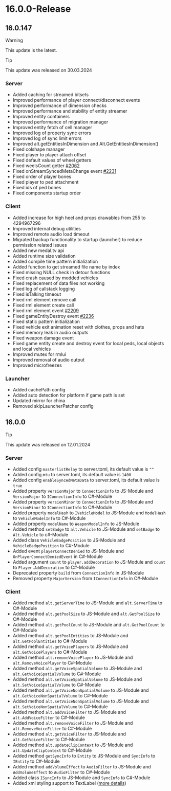# 16.0.0-Release

## 16.0.147
> [!WARNING]
> This update is the latest.

> [!TIP]
> This update was released on 30.03.2024

### Server
- Added caching for streamed bitsets
- Improved performance of player connect/disconnect events
- Improved performance of dimension checks
- Improved performance and stability of entity streamer
- Improved entity containers
- Improved performance of migration manager
- Improved entity fetch of cell manager
- Improved log of property sync errors
- Improved log of sync limit errors
- Improved alt.getEntitiesInDimension and Alt.GetEntitiesInDimension()
- Fixed colshape manager
- Fixed player to player attach offset
- Fixed default values of wheel getters
- Fixed weelsCount getter [#2062](https://github.com/altmp/altv-issues/issues/2062)
- Fixed onStreamSyncedMetaChange event [#2231](https://github.com/altmp/altv-issues/issues/2231)
- Fixed order of player bones
- Fixed player to ped attachment
- Fixed ids of ped bones
- Fixed components startup order

### Client
- Added increase for high heel and props drawables from 255 to 4294967296
- Improved internal debug utilities
- Improved remote audio load timeout
- Migrated backup functionality to startup (launcher) to reduce permission related issues
- Added new medal.tv api
- Added runtime size validation
- Added compile time pattern initialization
- Added function to get streamed file name by index
- Fixed missing NULL check in detour functions
- Fixed crash caused by modded vehicles
- Fixed replacement of data files not working
- Fixed log of callstack logging
- Fixed isTalking timeout
- Fixed rml element remove call
- Fixed rml element create call
- Fixed rml element event [#2209](https://github.com/altmp/altv-issues/issues/2209)
- Fixed gameEntityDestroy event [#2236](https://github.com/altmp/altv-issues/issues/2236)
- Fixed static pattern initialization
- Fixed vehicle exit animation reset with clothes, props and hats
- Fixed memory leak in audio outputs
- Fixed weapon damage event
- Fixed game entity create and destroy event for local peds, local objects and local vehicles
- Improved mutex for rmlui
- Improved removal of audio output
- Improved microfreezes

### Launcher
- Added cachePath config
- Added auto detection for platform if game path is set
- Updated mirror for china
- Removed skipLauncherPatcher config

## 16.0.0
> [!TIP]
> This update was released on 12.01.2024

### Server
- Added config `masterlistRelay` to server.toml, its default value is `""`
- Added config `mtu` to server.toml, its default value is `1400`
- Added config `enableSyncedMetaData` to server.toml, its default value is `true`
- Added property `versionMajor` to `ConnectionInfo` to JS-Module and `VersionMajor` to `IConnectionInfo` to C#-Module
- Added property `versionMinor` to `ConnectionInfo` to JS-Module and `VersionMinor` to `IConnectionInfo` to C#-Module
- Added property `modelHash` to `IVehicleModel` to JS-Module and `ModelHash` to `VehicleModelInfo` to C#-Module
- Added property `modelName` to `WeaponModelInfo` to JS-Module
- Added method `setBadge` to `alt.Vehicle` to JS-Module and `setBadge` to `Alt.Vehicle` to c#-Module
- Added class `VehicleBadgePosition` to JS-Module and `VehicleBadgePosition` to C#-Module
- Added event `playerConnectDenied` to JS-Module and `OnPlayerConnectDeniedEvent` in C#-Module
- Added argument `count` to `player.addDecoration` to JS-Module and `count` to `Player.AddDecoration` to C#-Module 
- Deprecated property `build` from `ConnectionInfo` in JS-Module
- Removed property `MajorVersion` from `IConnectionInfo` in C#-Module


### Client
- Added method `alt.getServerTime` to JS-Module and `alt.ServerTime` to C#-Module
- Added method `alt.getPoolSize` to JS-Module and `alt.GetPoolSize` to C#-Module
- Added method `alt.getPoolCount` to JS-Module and `alt.GetPoolCount` to C#-Module
- Added method `alt.getPoolEntities` to JS-Module and `alt.GetPoolEntities` to C#-Module
- Added method `alt.getVoicePlayers` to JS-Module and `alt.GetVoicePlayers` to C#-Module
- Added method `alt.removeVoicePlayer` to JS-Module and `alt.RemoveVoicePlayer` to C#-Module
- Added method `alt.getVoiceSpatialVolume` to JS-Module and `alt.GetVoiceSpatialVolume` to C#-Module
- Added method `alt.setVoiceSpatialVolume` to JS-Module and `alt.SetVoiceSpatialVolume` to C#-Module
- Added method `alt.getVoiceNonSpatialVolume` to JS-Module and `alt.GetVoiceNonSpatialVolume` to C#-Module
- Added method `alt.setVoiceNonSpatialVolume` to JS-Module and `alt.SetVoiceNonSpatialVolume` to C#-Module
- Added method `alt.addVoiceFilter` to JS-Module and `alt.AddVoiceFilter` to C#-Module
- Added method `alt.removeVoiceFilter` to JS-Module and `alt.RemoveVoiceFilter` to C#-Module
- Added method `alt.getVoiceFilter` to JS-Module and `alt.GetVoiceFilter` to C#-Module
- Added method `alt.updateClipContext` to JS-Module and `alt.UpdateClipContext` to C#-Module
- Added method `getSyncInfo` to `Entity` to JS-Module and `SyncInfo` to `IEntity` to C#-Module
- Added method `addVolumeEffect` to `AudioFilter` to JS-Module and `AddVolumeEffect` to `AudioFilter` to C#-Module
- Added class `ISyncInfo` to JS-Module and `SyncInfo` to C#-Module
- Added xml styling support to TextLabel ([more details](https://docs.altv.mp/articles/textlabel.html))

